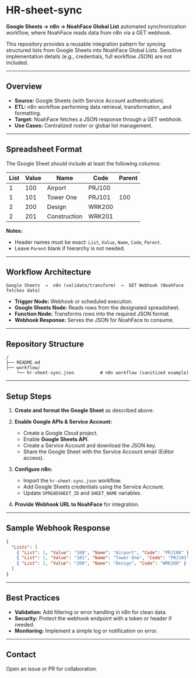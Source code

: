 # HR-sheet-sync
**Google Sheets → n8n → NoahFace Global List** automated synchronization workflow, where NoahFace reads data from n8n via a GET webhook.

This repository provides a reusable integration pattern for syncing structured lists from Google Sheets into NoahFace Global Lists. Sensitive implementation details (e.g., credentials, full workflow JSON) are not included.

---

## Overview

* **Source:** Google Sheets (with Service Account authentication).
* **ETL:** n8n workflow performing data retrieval, transformation, and formatting.
* **Target:** NoahFace fetches a JSON response through a GET webhook.
* **Use Cases:** Centralized roster or global list management.

---

## Spreadsheet Format

The Google Sheet should include at least the following columns:

| List | Value | Name         | Code   | Parent |
| ---- | ----- | ------------ | ------ | ------ |
| 1    | 100   | Airport      | PRJ100 |        |
| 1    | 101   | Tower One    | PRJ101 | 100    |
| 2    | 200   | Design       | WRK200 |        |
| 2    | 201   | Construction | WRK201 |        |

**Notes:**

* Header names must be exact: `List`, `Value`, `Name`, `Code`, `Parent`.
* Leave `Parent` blank if hierarchy is not needed.

---

## Workflow Architecture

```
Google Sheets  →  n8n (validate/transform)  →  GET Webhook (NoahFace fetches data)
```

* **Trigger Node:** Webhook or scheduled execution.
* **Google Sheets Node:** Reads rows from the designated spreadsheet.
* **Function Node:** Transforms rows into the required JSON format.
* **Webhook Response:** Serves the JSON for NoahFace to consume.

---

## Repository Structure

```
/
├── README.md
├── workflow/
    └── hr-sheet-sync.json          # n8n workflow (sanitized example)
```

---

## Setup Steps

1. **Create and format the Google Sheet** as described above.
2. **Enable Google APIs & Service Account:**

   * Create a Google Cloud project.
   * Enable **Google Sheets API**.
   * Create a Service Account and download the JSON key.
   * Share the Google Sheet with the Service Account email (Editor access).
3. **Configure n8n:**

   * Import the `hr-sheet-sync.json` workflow.
   * Add Google Sheets credentials using the Service Account.
   * Update `SPREADSHEET_ID` and `SHEET_NAME` variables.
4. **Provide Webhook URL to NoahFace** for integration.

---

## Sample Webhook Response

```json
{
  "Lists": [
    { "List": 1, "Value": "100", "Name": "Airport", "Code": "PRJ100" },
    { "List": 1, "Value": "101", "Name": "Tower One", "Code": "PRJ101", "Parent": "100" },
    { "List": 2, "Value": "200", "Name": "Design", "Code": "WRK200" }
  ]
}
```

---

## Best Practices

* **Validation:** Add filtering or error handling in n8n for clean data.
* **Security:** Protect the webhook endpoint with a token or header if needed.
* **Monitoring:** Implement a simple log or notification on error.

---

## Contact

Open an issue or PR for collaboration.
